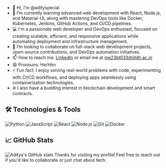 - 👋 Hi, I’m @adityspecial  
- 🌱 I’m currently learning advanced web development with React, Node.js, and Material-UI, along with mastering DevOps tools like Docker, Kubernetes, Jenkins, GitHub Actions, and CI/CD pipelines.  
- 💻 I'm a passionate web developer and DevOps enthusiast, focused on creating scalable, efficient, and responsive applications while automating deployment and infrastructure management.  
- 💞️ I’m looking to collaborate on full-stack web development projects, open-source contributions, and DevOps automation initiatives.  
- 📫 How to reach me: [LinkedIn](https://www.linkedin.com/in/aditya-mishra-730399287/) or email me at me23bt033@iitdh.ac.in  
- 😄 Pronouns: He/Him  
- ⚡ Fun fact: I enjoy solving real-world problems with code, experimenting with CI/CD workflows, and deploying apps seamlessly using containerization technologies.  
- 🌐 I also have a budding interest in blockchain development and smart contracts.  
## 🛠️ Technologies & Tools
![Python](https://img.shields.io/badge/-Python-000?&logo=Python)
![JavaScript](https://img.shields.io/badge/-JavaScript-000?&logo=JavaScript)
![React](https://img.shields.io/badge/-React-000?&logo=React)
![Node.js](https://img.shields.io/badge/-Node.js-000?&logo=Node.js)
![Git](https://img.shields.io/badge/-Git-000?&logo=Git)
![Docker](https://img.shields.io/badge/-Docker-000?&logo=Docker)
## 📈 GitHub Stats
![Aditya's GitHub stats](https://github-readme-stats.vercel.app/api?username=adityspecial&show_icons=true&theme=radical)
Thanks for visiting my profile! Feel free to reach out if you'd like to collaborate or just chat about tech.
<!---
adityspecial/adityspecial is a ✨ special ✨ repository because its `README.md` (this file) appears on your GitHub profile.
You can click the Preview link to take a look at your changes.
--->
